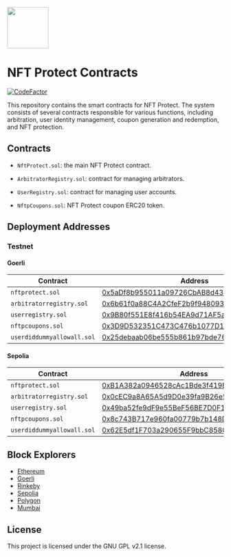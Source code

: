 <img src="https://github.com/NFT-Protect/.github/raw/main/profile/git-avatar.png" width="96">

# NFT Protect Contracts

[![CodeFactor](https://www.codefactor.io/repository/github/nftprotect/nftprotect-contracts/badge)](https://www.codefactor.io/repository/github/nftprotect/nftprotect-contracts)

This repository contains the smart contracts for NFT Protect. The system consists of several contracts responsible for various functions, including arbitration, user identity management, coupon generation and redemption, and NFT protection.

## Contracts

- `NftProtect.sol`: the main NFT Protect contract.

- `ArbitratorRegistry.sol`: contract for managing arbitrators.

- `UserRegistry.sol`: contract for managing user accounts.

- `NftpCoupons.sol`: NFT Protect coupon ERC20 token.

## Deployment Addresses

### Testnet

#### Goerli

| Contract  | Address |
| ------------- | ------------- |
| `nftprotect.sol` | [0x5aDf8b955011a09726CbAB8d43622ac1B2fB344F](https://goerli.etherscan.io/address/0x5aDf8b955011a09726CbAB8d43622ac1B2fB344F#code) |
| `arbitratorregistry.sol` | [0x6b61f0a88C4A2CfeF2b9f948093C95531a6B9F04](https://goerli.etherscan.io/address/0x6b61f0a88C4A2CfeF2b9f948093C95531a6B9F04#code)  |
| `userregistry.sol` | [0x9B80f551E8f416b54EA9d71AF5acE49aA0609aAC](https://goerli.etherscan.io/address/0x9B80f551E8f416b54EA9d71AF5acE49aA0609aAC#code) |
| `nftpcoupons.sol` | [0x3D9D532351C473C476b1077D1770f373B5f1AAc4](https://goerli.etherscan.io/address/0x3D9D532351C473C476b1077D1770f373B5f1AAc4#code) |
| `userdiddummyallowall.sol` | [0x25debaab06be555b861b97bde7682415961c1b58](https://goerli.etherscan.io/address/0x25debaab06be555b861b97bde7682415961c1b58) |

#### Sepolia

| Contract  | Address |
| ------------- | ------------- |
| `nftprotect.sol` | [0xB1A382a0946528cAc1Bde3f419B69809CC347613](https://sepolia.etherscan.io/address/0xB1A382a0946528cAc1Bde3f419B69809CC347613#code) |
| `arbitratorregistry.sol` | [0x0cEC9a8A65A5d9D0e39fa9B26e5F9dE3FDC4D7fb](https://sepolia.etherscan.io/address/0x0cEC9a8A65A5d9D0e39fa9B26e5F9dE3FDC4D7fb#code) |
| `userregistry.sol` | [0x49ba52fe9dF9e55BeF56BE7D0F19eF8b645D51F3](https://sepolia.etherscan.io/address/0x49ba52fe9dF9e55BeF56BE7D0F19eF8b645D51F3#code) |
| `nftpcoupons.sol` | [0x8c743B717e960fa00779b7b148D63a59009E9c9d](https://sepolia.etherscan.io/address/0x49ba52fe9dF9e55BeF56BE7D0F19eF8b645D51F3#code) |
| `userdiddummyallowall.sol` | [0x62E5df1F703a290655F9bbC858C49f3A2d553936](https://sepolia.etherscan.io/address/0x62E5df1F703a290655F9bbC858C49f3A2d553936#code) |

## Block Explorers

- [Ethereum](https://etherscan.io)
- [Goerli](https://goerli.etherscan.io)
- [Rinkeby](https://rinkeby.etherscan.io)
- [Sepolia](https://sepolia.etherscan.io)
- [Polygon](https://polygonscan.com)
- [Mumbai](https://mumbai.polygonscan.com)

## License

This project is licensed under the GNU GPL v2.1 license.
